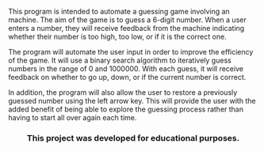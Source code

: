 This program is intended to automate a guessing game involving an machine. The aim of the game is to guess a 6-digit number. When a user enters a number, they will receive feedback from the machine indicating whether their number is too high, too low, or if it is the correct one.

The program will automate the user input in order to improve the efficiency of the game. It will use a binary search algorithm to iteratively guess numbers in the range of 0 and 1000000. With each guess, it will receive feedback on whether to go up, down, or if the current number is correct.

In addition, the program will also allow the user to restore a previously guessed number using the left arrow key. This will provide the user with the added benefit of being able to explore the guessing process rather than having to start all over again each time.

<h3 align="center">This project was developed for educational purposes.</h3>
